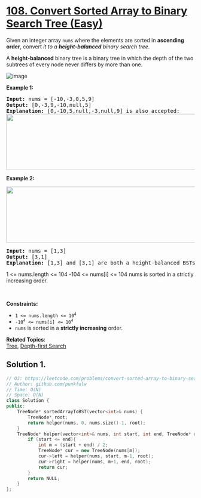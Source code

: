 # [108. Convert Sorted Array to Binary Search Tree (Easy)](https://leetcode.com/problems/convert-sorted-array-to-binary-search-tree/)

<p>Given an integer array <code>nums</code> where the elements are sorted in <b>ascending order</b>, convert <em>it to a <b>height-balanced</b> binary search tree</em>.</p>

<p>A <b>height-balanced</b> binary tree is a binary tree in which the depth of the two subtrees of every node never differs by more than one.</p>

![image](https://assets.leetcode.com/uploads/2021/02/18/btree1.jpg)

<p><strong>Example 1:</strong></p>
<pre>
<strong>Input:</strong> nums = [-10,-3,0,5,9]
<strong>Output:</strong> [0,-3,9,-10,null,5]
<strong>Explanation:</strong> [0,-10,5,null,-3,null,9] is also accepted:
<img alt="" src="https://assets.leetcode.com/uploads/2021/02/18/btree2.jpg" style="width: 600px; height: 150px;">
</pre>


<p><strong>Example 2:</strong></p>
<img alt="" src="https://assets.leetcode.com/uploads/2021/02/18/btree.jpg" style="width: 600px; height: 150px;">
<pre>
<strong>Input:</strong> nums = [1,3]
<strong>Output:</strong> [3,1]
<strong>Explanation:</strong> [1,3] and [3,1] are both a height-balanced BSTs.
</pre>

1 <= nums.length <= 104
-104 <= nums[i] <= 104
nums is sorted in a strictly increasing order.


<p>&nbsp;</p>
<p><strong>Constraints:</strong></p>

<ul>
  <li><code>1 &lt;= nums.length &lt;= 10<sup>4</sup></code></li>
  <li><code>-10<sup>4</sup> &lt;= nums[i] &lt;= 10<sup>4</sup></code></li>
  <li><code>nums</code> is sorted in a <b>strictly increasing</b> order.</li>
</ul>



**Related Topics**:  
[Tree](https://leetcode.com/tag/tree/), [Depth-first Search](https://leetcode.com/tag/depth-first-search/)



## Solution 1.

```cpp
// OJ: https://leetcode.com/problems/convert-sorted-array-to-binary-search-tree/
// Author: github.com/punkfulw
// Time: O(N)
// Space: O(N)
class Solution {
public:
    TreeNode* sortedArrayToBST(vector<int>& nums) {
        TreeNode* root;
        return helper(nums, 0, nums.size()-1, root);
    }
    TreeNode* helper(vector<int>& nums, int start, int end, TreeNode* root){
        if (start <= end){
            int m = (start + end) / 2;
            TreeNode* cur = new TreeNode(nums[m]);
            cur->left = helper(nums, start, m-1, root);
            cur->right = helper(nums, m+1, end, root);
            return cur;
        }
        return NULL;
    }
};
```

